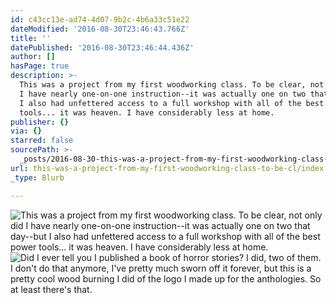 ```yaml
---
id: c43cc13e-ad74-4d07-9b2c-4b6a33c51e22
dateModified: '2016-08-30T23:46:43.766Z'
title: ''
datePublished: '2016-08-30T23:46:44.436Z'
author: []
hasPage: true
description: >-
  This was a project from my first woodworking class. To be clear, not only did
  I have nearly one-on-one instruction--it was actually one on two that day--but
  I also had unfettered access to a full workshop with all of the best power
  tools... it was heaven. I have considerably less at home.
publisher: {}
via: {}
starred: false
sourcePath: >-
  _posts/2016-08-30-this-was-a-project-from-my-first-woodworking-class-to-be-cl.md
url: this-was-a-project-from-my-first-woodworking-class-to-be-cl/index.html
_type: Blurb

---
```

![This was a project from my first woodworking class. To be clear, not only did I have nearly one-on-one instruction--it was actually one on two that day--but I also had unfettered access to a full workshop with all of the best power tools... it was heaven. I have considerably less at home.](https://imgflo.herokuapp.com/graph/2b2431f8e7ba7b0/2b98a56bd9b180f9de15cde89342f415/croprotate.jpg?cropheight=3263&cropwidth=4928&degrees=0&input=https%3A%2F%2Fthe-grid-user-content.s3-us-west-2.amazonaws.com%2F0bda9fa3-906b-43e7-88f5-7755bf6a3033.jpg&x=0&y=0)
![Did I ever tell you I published a book of horror stories? I did, two of them. I don't do that anymore, I've pretty much sworn off it forever, but this is a pretty cool wood burning I did of the logo I made up for the anthologies. So at least there's that.](https://the-grid-user-content.s3-us-west-2.amazonaws.com/1ae07197-6039-4f3b-a756-f1b16bf3a91b.jpg)